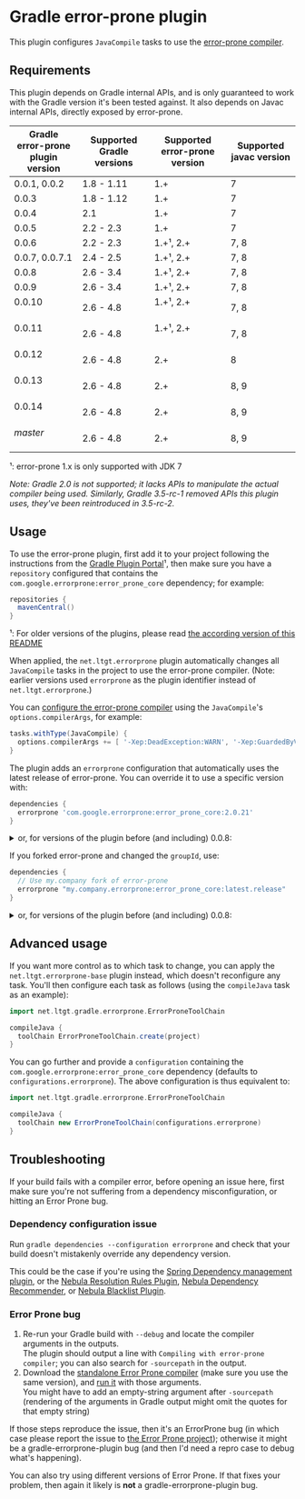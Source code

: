 Gradle error-prone plugin
=========================

This plugin configures `JavaCompile` tasks to use the [error-prone compiler].

[error-prone compiler]: http://errorprone.info/

Requirements
------------

This plugin depends on Gradle internal APIs,
and is only guaranteed to work with the Gradle version it's been tested against.
It also depends on Javac internal APIs, directly exposed by error-prone.

 Gradle error-prone plugin version | Supported Gradle versions | Supported error-prone version | Supported javac version
 --------------------------------- | ------------------------- | ----------------------------- | -----------------------
 0.0.1, 0.0.2                      | 1.8 - 1.11                | 1.+                           | 7
 0.0.3                             | 1.8 - 1.12                | 1.+                           | 7
 0.0.4                             | 2.1                       | 1.+                           | 7
 0.0.5                             | 2.2 - 2.3                 | 1.+                           | 7
 0.0.6                             | 2.2 - 2.3                 | 1.+¹, 2.+                     | 7, 8
 0.0.7, 0.0.7.1                    | 2.4 - 2.5                 | 1.+¹, 2.+                     | 7, 8
 0.0.8                             | 2.6 - 3.4                 | 1.+¹, 2.+                     | 7, 8
 0.0.9                             | 2.6 - 3.4                 | 1.+¹, 2.+                     | 7, 8
 0.0.10                            | 2.6 - 4.8                 | 1.+¹, 2.+                     | 7, 8
 0.0.11                            | 2.6 - 4.8                 | 1.+¹, 2.+                     | 7, 8
 0.0.12                            | 2.6 - 4.8                 | 2.+                           | 8
 0.0.13                            | 2.6 - 4.8                 | 2.+                           | 8, 9
 0.0.14                            | 2.6 - 4.8                 | 2.+                           | 8, 9
 _master_                          | 2.6 - 4.8                 | 2.+                           | 8, 9

¹: error-prone 1.x is only supported with JDK 7

_Note: Gradle 2.0 is not supported;
it lacks APIs to manipulate the actual compiler being used.
Similarly, Gradle 3.5-rc-1 removed APIs this plugin uses,
they've been reintroduced in 3.5-rc-2._

Usage
-----

To use the error-prone plugin,
first add it to your project following the instructions from the [Gradle Plugin Portal](https://plugins.gradle.org/plugin/net.ltgt.errorprone)¹,
then make sure you have a `repository` configured that contains the `com.google.errorprone:error_prone_core` dependency;
for example:

```groovy
repositories {
  mavenCentral()
}
```

¹: For older versions of the plugins, please read [the according version of this README](https://github.com/tbroyer/gradle-errorprone-plugin/commits/master/README.md)

When applied, the `net.ltgt.errorprone` plugin automatically changes all `JavaCompile` tasks in
the project to use the error-prone compiler.
(Note: earlier versions used `errorprone` as the plugin identifier instead of `net.ltgt.errorprone`.)

You can [configure the error-prone compiler](http://errorprone.info/docs/flags) using the `JavaCompile`'s `options.compilerArgs`,
for example:

```groovy
tasks.withType(JavaCompile) {
  options.compilerArgs += [ '-Xep:DeadException:WARN', '-Xep:GuardedByValidator:OFF' ]
}
```

The plugin adds an `errorprone` configuration that automatically uses the latest release of error-prone.
You can override it to use a specific version with:

```groovy
dependencies {
  errorprone 'com.google.errorprone:error_prone_core:2.0.21'
}
```

<details>
<summary>or, for versions of the plugin before (and including) 0.0.8:</summary>

```groovy
configurations.errorprone {
  // 2.0.5 is the last version compatible with JDK 7
  resolutionStrategy.force 'com.google.errorprone:error_prone_core:2.0.5'
}
```

</details>

If you forked error-prone and changed the `groupId`, use:

```groovy
dependencies {
  // Use my.company fork of error-prone
  errorprone "my.company.errorprone:error_prone_core:latest.release"
}
```

<details>
<summary>or, for versions of the plugin before (and including) 0.0.8:</summary>

```groovy
// Use my.company fork of error-prone
configurations.errorprone {
  resolutionStrategy.eachDependency { DependencyResolveDetails details ->
    if (details.requested.group == 'com.google.errorprone') {
      details.useTarget "my.company.errorprone:${details.requested.name}:latest.release"
    }
  }
}
```

</details>

Advanced usage
--------------

If you want more control as to which task to change,
you can apply the `net.ltgt.errorprone-base` plugin instead,
which doesn't reconfigure any task.
You'll then configure each task as follows
(using the `compileJava` task as an example):

```groovy
import net.ltgt.gradle.errorprone.ErrorProneToolChain

compileJava {
  toolChain ErrorProneToolChain.create(project)
}
```

You can go further and provide a `configuration` containing the `com.google.errorprone:error_prone_core` dependency
(defaults to `configurations.errorprone`).
The above configuration is thus equivalent to:

```groovy
import net.ltgt.gradle.errorprone.ErrorProneToolChain

compileJava {
  toolChain new ErrorProneToolChain(configurations.errorprone)
}
```

Troubleshooting
---------------

If your build fails with a compiler error,
before opening an issue here,
first make sure you're not suffering from a dependency misconfiguration,
or hitting an Error Prone bug.

### Dependency configuration issue

Run `gradle dependencies --configuration errorprone`
and check that your build doesn't mistakenly override any dependency version.

This could be the case if you're using the [Spring Dependency management plugin](https://plugins.gradle.org/plugin/io.spring.dependency-management),
or the [Nebula Resolution Rules Plugin](https://plugins.gradle.org/plugin/nebula.resolution-rules),
[Nebula Dependency Recommender](https://plugins.gradle.org/plugin/nebula.dependency-recommender),
or [Nebula Blacklist Plugin](https://plugins.gradle.org/plugin/nebula.blacklist).

### Error Prone bug

 1. Re-run your Gradle build with `--debug` and locate the compiler arguments in the outputs.  
    The plugin should output a line with `Compiling with error-prone compiler`;
    you can also search for `-sourcepath` in the output.
 2. Download the [standalone Error Prone compiler](https://search.maven.org/#search%7Cgav%7C1%7Cg%3A%22com.google.errorprone%22%20AND%20a%3A%22error_prone_ant%22)
    (make sure you use the same version),
    and [run it](http://errorprone.info/docs/installation#command-line) with those arguments.  
    You might have to add an empty-string argument after `-sourcepath`
    (rendering of the arguments in Gradle output might omit the quotes for that empty string)

If those steps reproduce the issue, then it's an ErrorProne bug
(in which case please report the issue to [the Error Prone project](https://github.com/google/error-prone/issues));
otherwise it might be a gradle-errorprone-plugin bug (and then I'd need a repro case to debug what's happening).

You can also try using different versions of Error Prone.
If that fixes your problem, then again it likely is **not** a gradle-errorprone-plugin bug.
